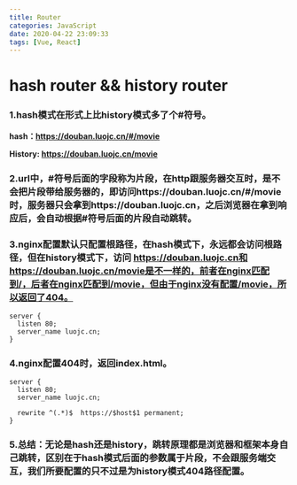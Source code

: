 ```yaml
---
title: Router
categories: JavaScript
date: 2020-04-22 23:09:33
tags: [Vue, React]
---
```


# hash router && history router

### 1.hash模式在形式上比history模式多了个#符号。

**hash：https://douban.luojc.cn/#/movie**

**History: https://douban.luojc.cn/movie**

<!--more-->

### 2.url中，#符号后面的字段称为片段，在http跟服务器交互时，是不会把片段带给服务器的，即访问https://douban.luojc.cn/#/movie时，服务器只会拿到https://douban.luojc.cn，之后浏览器在拿到响应后，会自动根据#符号后面的片段自动跳转。

### 3.nginx配置默认只配置根路径，在hash模式下，永远都会访问根路径，但在history模式下，访问 https://douban.luojc.cn和 https://douban.luojc.cn/movie是不一样的，前者在nginx匹配到/，后者在nginx匹配到/movie，但由于nginx没有配置/movie，所以返回了404。

```
server {
  listen 80;
  server_name luojc.cn;
}
```

### 4.nginx配置404时，返回index.html。

```
server {
  listen 80;
  server_name luojc.cn;

  rewrite ^(.*)$  https://$host$1 permanent;
}
```

### 5.总结：无论是hash还是history，跳转原理都是浏览器和框架本身自己跳转，区别在于hash模式后面的参数属于片段，不会跟服务端交互，我们所要配置的只不过是为history模式404路径配置。